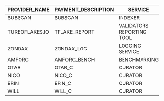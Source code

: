 |PROVIDER_NAME     |PAYMENT_DESCRIPTION     |SERVICE     |TOTAL_QUARTERLY|PAYMENT_ADDRESS|
|------------------|------------------|------------------|---------------|---------------|
|SUBSCAN           |SUBSCAN           |INDEXER           |14495          |13UVJyLnbVp9RBZYFwHZ1tWeh4QJH6AqL7w4CTLmQA9DrCNH|
|TURBOFLAKES.IO             |TFLAKE_REPORT           |VALIDATORS REPORTING TOOL           |450          |15XG22uwqzdqWuBV91zBEfdgZ9UK9eCff4sTBHH6hTvLQKAi|
|ZONDAX            |ZONDAX_LOG           |LOGGING SERVICE           |5000          |1fN87Fgj5BUhezFgbLiGbXTMrBVggnmYBX9anzMBky8KaJ5|
|AMFORC            |AMFORC_BENCH           |BENCHMARKING           |900          |1eGtATyy4ayn77dsrhdW8N3Vs1yjqjzJcintksNmScqy31j|
|OTAR            |OTAR_C           |CURATOR           |500          |14z2CnmqMX2kcWGp5VT68sovjKXZipjkNUPtaMMnz6cjXW3q|
|NICO            |NICO_C           |CURATOR           |500          |15MtHao26a7zZu4nyeqCo8Jftq2KvMV4y6fQ6evszTBxv5JN|
|ERIN            |ERIN_C           |CURATOR           |500          |1erinozp829iWKdSTeik8TWjtnU4DCX4WntDwdiwN5mMjWH|
|WILL            |WILL_C           |CURATOR           |500          |12WLEg326iCERNyUMU29juvuP16W9dE4nfCtNm32SMD4dTHS|